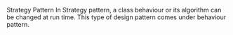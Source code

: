 Strategy Pattern
In Strategy pattern, a class behaviour or its algorithm can be changed at run time. This type of design pattern comes under behaviour pattern.